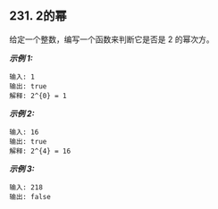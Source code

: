 ##  231.    2的幂

给定一个整数，编写一个函数来判断它是否是 2 的幂次方。

***示例 1:***
```
输入: 1
输出: true
解释: 2^{0} = 1
```

***示例 2:***
```
输入: 16
输出: true
解释: 2^{4} = 16
```

***示例 3:***
```
输入: 218
输出: false
```
